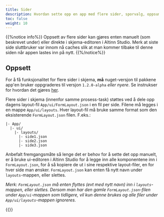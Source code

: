 ```yaml
---
title: Sider
description: Hvordan sette opp en app med flere sider, sporvalg, oppsummering eller flere skjema.
toc: false
weight: 10
---
```


{{%notice info%}}
Oppsett av flere sider kan gjøres enten manuelt (som beskrevet under) eller direkte i skjema-editoren i Altinn Studio.
Merk at siste side sluttbruker var innom nå caches slik at man kommer tilbake til denne siden når appen lastes inn på nytt.
{{%/notice%}}

## Oppsett
For å få funksjonalitet for flere sider i skjema, **må** nuget-versjon til pakkene app'en bruker oppgraderes til versjon `1.2.0-alpha` _eller nyere_.
Se instrukser for hvordan det gjøres [her](../../../maintainance/dependencies).

Flere sider i skjema (innenfor samme prosess-task) støttes ved å dele opp dagens layout-fil `App/ui/FormLayout.json` i en fil per side. Filene må legges i en mappe `App/ui/layouts`. Hver layout-fil må bruke samme format som den eksisterende `FormLayout.json` filen.  F.eks.:

```
|- App/
  |- ui/
    |- layouts/
      |- side1.json
      |- side2.json
      |- side3.json
```

Anbefalt fremgangsmåte så lenge det er behov for å sette det opp manuelt, er å bruke ui-editoren i Altinn Studio for å legge inn alle komponentene inn i `FormLayout.json`, for å så kopiere de ut i sine respektive layout-filer, en for hver side man ønsker. `FormLayout.json` kan enten få nytt navn under `layouts`-mappen, eller slettes. 

_Merk: `FormLayout.json` må enten flyttes (evt med nytt navn) inn i `layouts`-mappen, eller slettes. Dersom man har den gamle `FormLayout.json`-filen under `App/ui`-mappen som tidligere, vil kun denne brukes og alle filer under `App/ui/layouts`-mappen ignoreres._ 

{{<children />}}
